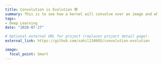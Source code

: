 ```yaml
---
title: Convolution is Evolution 😎
summary: This is to see how a kernel will convolve over an image and what will be its output after convolution
tags:
- Deep Learning
date: "2020-07-27"

# Optional external URL for project (replaces project detail page).
external_link: https://github.com/sahil210695/convolution-evolution

image:
  focal_point: Smart
---
```

